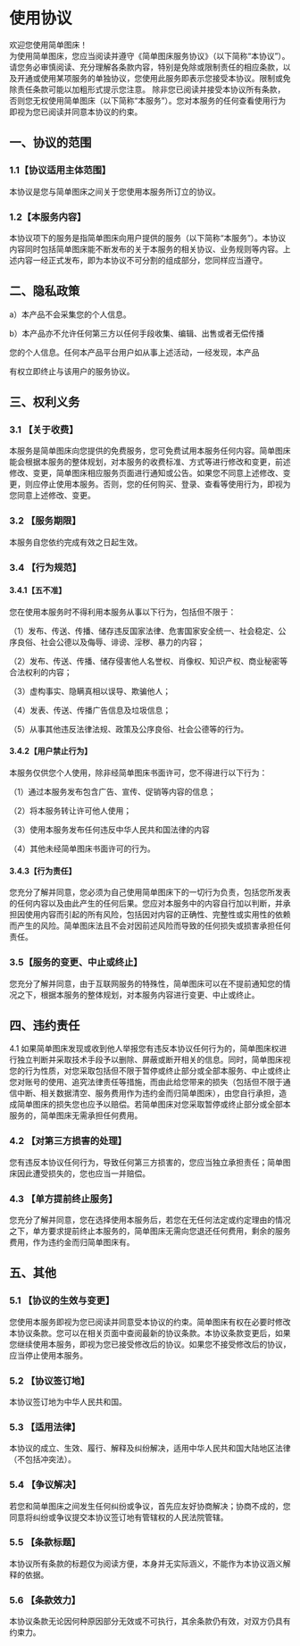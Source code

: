 # 使用协议

欢迎您使用简单图床！  
为使用简单图床，您应当阅读并遵守《简单图床服务协议》（以下简称“本协议”）。请您务必审慎阅读、充分理解各条款内容，特别是免除或限制责任的相应条款，以及开通或使用某项服务的单独协议，您使用此服务即表示您接受本协议。限制或免除责任条款可能以加粗形式提示您注意。 除非您已阅读并接受本协议所有条款，否则您无权使用简单图床（以下简称“本服务”）。您对本服务的任何查看使用行为即视为您已阅读并同意本协议的约束。

## 一、协议的范围

### 1.1【协议适用主体范围】

本协议是您与简单图床之间关于您使用本服务所订立的协议。

### 1.2【本服务内容】

本协议项下的服务是指简单图床向用户提供的服务（以下简称“本服务”）。本协议内容同时包括简单图床能不断发布的关于本服务的相关协议、业务规则等内容。上述内容一经正式发布，即为本协议不可分割的组成部分，您同样应当遵守。

## 二、隐私政策

a）本产品不会采集您的个人信息。

b）本产品亦不允许任何第三方以任何手段收集、编辑、出售或者无偿传播

您的个人信息。任何本产品平台用户如从事上述活动，一经发现，本产品

有权立即终止与该用户的服务协议。

## 三、权利义务

### 3.1 【关于收费】

本服务是简单图床向您提供的免费服务，您可免费试用本服务任何内容。简单图床能会根据本服务的整体规划，对本服务的收费标准、方式等进行修改和变更，前述修改、变更，简单图床相应服务页面进行通知或公告。如果您不同意上述修改、变更，则应停止使用本服务。否则，您的任何购买、登录、查看等使用行为，即视为您同意上述修改、变更。

### 3.2 【服务期限】

本服务自您依约完成有效之日起生效。

### 3.4 【行为规范】

#### 3.4.1【五不准】

您在使用本服务时不得利用本服务从事以下行为，包括但不限于：

（1）发布、传送、传播、储存违反国家法律、危害国家安全统一、社会稳定、公序良俗、社会公德以及侮辱、诽谤、淫秽、暴力的内容；

（2）发布、传送、传播、储存侵害他人名誉权、肖像权、知识产权、商业秘密等合法权利的内容；

（3）虚构事实、隐瞒真相以误导、欺骗他人；

（4）发表、传送、传播广告信息及垃圾信息；

（5）从事其他违反法律法规、政策及公序良俗、社会公德等的行为。

#### 3.4.2【用户禁止行为】

本服务仅供您个人使用，除非经简单图床书面许可，您不得进行以下行为：

（1）通过本服务发布包含广告、宣传、促销等内容的信息；

（2）将本服务转让许可他人使用；

（3）使用本服务发布任何违反中华人民共和国法律的内容

（4）其他未经简单图床书面许可的行为。

#### 3.4.3【行为责任】

您充分了解并同意，您必须为自己使用简单图床下的一切行为负责，包括您所发表的任何内容以及由此产生的任何后果。您应对本服务中的内容自行加以判断，并承担因使用内容而引起的所有风险，包括因对内容的正确性、完整性或实用性的依赖而产生的风险。简单图床法且不会对因前述风险而导致的任何损失或损害承担任何责任。

### 3.5【服务的变更、中止或终止】

您充分了解并同意，由于互联网服务的特殊性，简单图床可以在不提前通知您的情况之下，根据本服务的整体规划，对本服务内容进行变更、中止或终止。

## 四、违约责任

4.1 如果简单图床发现或收到他人举报您有违反本协议任何行为的，简单图床权进行独立判断并采取技术手段予以删除、屏蔽或断开相关的信息。同时，简单图床视您的行为性质，对您采取包括但不限于暂停或终止部分或全部本服务、中止或终止您对账号的使用、追究法律责任等措施，而由此给您带来的损失（包括但不限于通信中断、相关数据清空、服务费用作为违约金而归简单图床），由您自行承担，造成简单图床的损失您也应予以赔偿。若简单图床对您采取暂停或终止部分或全部本服务的，简单图床无需承担任何费用。

### 4.2 【对第三方损害的处理】

您有违反本协议任何行为，导致任何第三方损害的，您应当独立承担责任；简单图床因此遭受损失的，您也应当一并赔偿。

### 4.3 【单方提前终止服务】

您充分了解并同意，您在选择使用本服务后，若您在无任何法定或约定理由的情况之下，单方要求提前终止本服务的，简单图床无需向您退还任何费用，剩余的服务费用，作为违约金而归简单图床有。

## 五、其他

### 5.1 【协议的生效与变更】

您使用本服务即视为您已阅读并同意受本协议的约束。简单图床有权在必要时修改本协议条款。您可以在相关页面中查阅最新的协议条款。本协议条款变更后，如果您继续使用本服务，即视为您已接受修改后的协议。如果您不接受修改后的协议，应当停止使用本服务。

### 5.2 【协议签订地】

本协议签订地为中华人民共和国。

### 5.3 【适用法律】

本协议的成立、生效、履行、解释及纠纷解决，适用中华人民共和国大陆地区法律（不包括冲突法）。

### 5.4 【争议解决】

若您和简单图床之间发生任何纠纷或争议，首先应友好协商解决；协商不成的，您同意将纠纷或争议提交本协议签订地有管辖权的人民法院管辖。

### 5.5 【条款标题】

本协议所有条款的标题仅为阅读方便，本身并无实际涵义，不能作为本协议涵义解释的依据。

### 5.6 【条款效力】

本协议条款无论因何种原因部分无效或不可执行，其余条款仍有效，对双方仍具有约束力。


